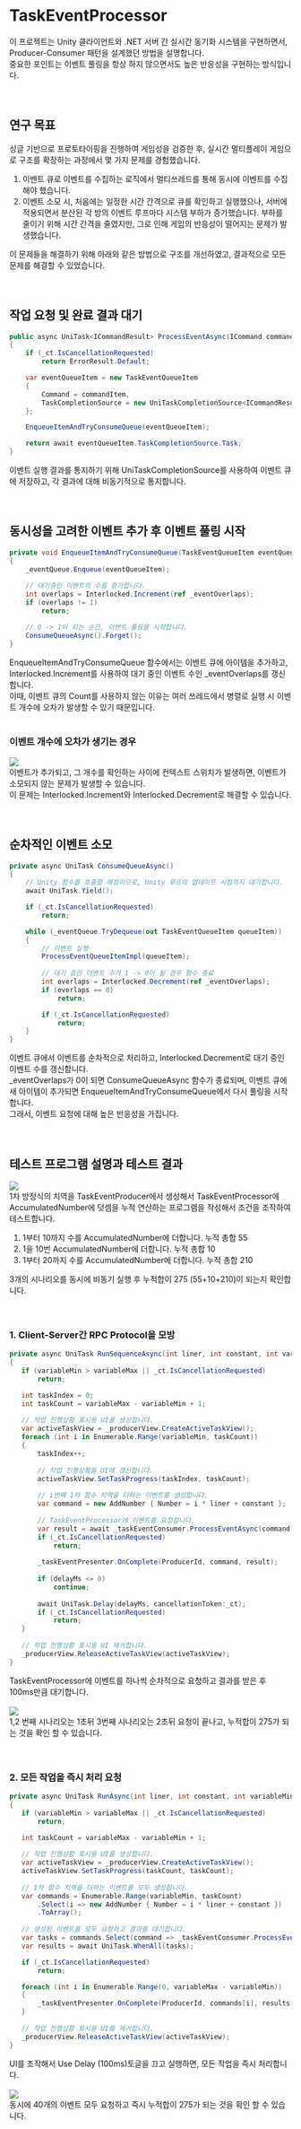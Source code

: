 # TaskEventProcessor
이 프로젝트는 Unity 클라이언트와 .NET 서버 간 실시간 동기화 시스템을 구현하면서, Producer-Consumer 패턴을 설계했던 방법을 설명합니다.<br>
중요한 포인트는 이벤트 풀링을 항상 하지 않으면서도 높은 반응성을 구현하는 방식입니다.<br>
<br><br>
## 연구 목표
싱글 기반으로 프로토타이핑을 진행하여 게임성을 검증한 후, 실시간 멀티플레이 게임으로 구조를 확장하는 과정에서 몇 가지 문제를 경험했습니다.

1. 이벤트 큐로 이벤트를 수집하는 로직에서 멀티쓰레드를 통해 동시에 이벤트를 수집해야 했습니다.
2. 이벤트 소모 시, 처음에는 일정한 시간 간격으로 큐를 확인하고 실행했으나, 서버에 적용되면서 분산된 각 방의 이벤트 루프마다 시스템 부하가 증가했습니다. 부하를 줄이기 위해 시간 간격을 줄였지만, 그로 인해 게임의 반응성이 떨어지는 문제가 발생했습니다.
   
이 문제들을 해결하기 위해 아래와 같은 방법으로 구조를 개선하였고, 결과적으로 모든 문제를 해결할 수 있었습니다.<br>
<br><br>

## 작업 요청 및 완료 결과 대기
```csharp
public async UniTask<ICommandResult> ProcessEventAsync(ICommand commandItem)
{
    if (_ct.IsCancellationRequested)
        return ErrorResult.Default;

    var eventQueueItem = new TaskEventQueueItem
    {
        Command = commandItem,
        TaskCompletionSource = new UniTaskCompletionSource<ICommandResult>()
    };

    EnqueueItemAndTryConsumeQueue(eventQueueItem);

    return await eventQueueItem.TaskCompletionSource.Task;
}
```
이벤트 실행 결과를 통지하기 위해 UniTaskCompletionSource를 사용하여 이벤트 큐에 저장하고, 각 결과에 대해 비동기적으로 통지합니다.<br>
<br><br>

## 동시성을 고려한 이벤트 추가 후 이벤트 풀링 시작
```csharp
private void EnqueueItemAndTryConsumeQueue(TaskEventQueueItem eventQueueItem)
{
    _eventQueue.Enqueue(eventQueueItem);
    
    // 대기중인 이벤트의 수를 증가합니다.
    int overlaps = Interlocked.Increment(ref _eventOverlaps);
    if (overlaps != 1)
        return;

    // 0 -> 1이 되는 순간, 이벤트 풀링을 시작합니다.
    ConsumeQueueAsync().Forget();
}
```
EnqueueItemAndTryConsumeQueue 함수에서는 이벤트 큐에 아이템을 추가하고, Interlocked.Increment를 사용하여 대기 중인 이벤트 수인 _eventOverlaps를 갱신합니다.<br>
이때, 이벤트 큐의 Count를 사용하지 않는 이유는 여러 쓰레드에서 병렬로 실행 시 이벤트 개수에 오차가 발생할 수 있기 때문입니다.<br>
<br>
### 이벤트 개수에 오차가 생기는 경우<br>
<img src="https://raw.githubusercontent.com/haiun/TaskEventProc/refs/heads/main/ReadMeImage/queue_insert_count.png"/><br>
이벤트가 추가되고, 그 개수를 확인하는 사이에 컨텍스트 스위치가 발생하면, 이벤트가 소모되지 않는 문제가 발생할 수 있습니다.<br>
이 문제는 Interlocked.Increment와 Interlocked.Decrement로 해결할 수 있습니다.<br>
<br><br>

## 순차적인 이벤트 소모
```csharp
private async UniTask ConsumeQueueAsync()
{
    // Unity 함수를 호출할 예정이므로, Unity 루프의 업데이트 시점까지 대기합니다.
    await UniTask.Yield();

    if (_ct.IsCancellationRequested)
        return;

    while (_eventQueue.TryDequeue(out TaskEventQueueItem queueItem))
    {
        // 이벤트 실행
        ProcessEventQueueItemImpl(queueItem);
   
        // 대기 중인 이벤트 수가 1 -> 0이 될 경우 함수 종료
        int overlaps = Interlocked.Decrement(ref _eventOverlaps);
        if (overlaps == 0)
            return;

        if (_ct.IsCancellationRequested)
            return; 
    }
}
```
이벤트 큐에서 이벤트를 순차적으로 처리하고, Interlocked.Decrement로 대기 중인 이벤트 수를 갱신합니다.<br>
_eventOverlaps가 0이 되면 ConsumeQueueAsync 함수가 종료되며, 이벤트 큐에 새 아이템이 추가되면 EnqueueItemAndTryConsumeQueue에서 다시 풀링을 시작합니다.<br>
그래서, 이벤트 요청에 대해 높은 반응성을 가집니다.<br>
<br><br>
## 테스트 프로그램 설명과 테스트 결과
<img src="https://github.com/haiun/TaskEventProc/blob/main/ReadMeImage/Ex0.png"/><br>
1차 방정식의 치역을 TaskEventProducer에서 생성해서 TaskEventProcessor에 AccumulatedNumber에 덧셈을 누적 연산하는 프로그램을 작성해서 조건을 조작하여 테스트합니다.<br>
1. 1부터 10까지 수를 AccumulatedNumber에 더합니다. 누적 총합 55<br>
2. 1을 10번 AccumulatedNumber에 더합니다. 누적 총합 10<br>
3. 1부터 20까지 수를 AccumulatedNumber에 더합니다. 누적 총합 210<br>

3개의 시나리오를 동시에 비동기 실행 후 누적합이 275 (55+10+210)이 되는지 확인합니다.<br>
<br><br>

### 1. Client-Server간 RPC Protocol을 모방<br>

```csharp
private async UniTask RunSequenceAsync(int liner, int constant, int variableMin, int variableMax, int delayMs)
{
   if (variableMin > variableMax || _ct.IsCancellationRequested)
       return;

   int taskIndex = 0;
   int taskCount = variableMax - variableMin + 1;
   
   // 작업 진행상황 표시용 UI를 생성합니다.
   var activeTaskView = _producerView.CreateActiveTaskView();
   foreach (int i in Enumerable.Range(variableMin, taskCount))
   {
       taskIndex++;
       
       // 작업 진행상황을 UI에 갱신합니다.
       activeTaskView.SetTaskProgress(taskIndex, taskCount);
       
       // i번째 1차 함수 치역을 더하는 이벤트를 생성합니다.
       var command = new AddNumber { Number = i * liner + constant };
       
       // TaskEventProcessor에 이벤트를 요청합니다.
       var result = await _taskEventConsumer.ProcessEventAsync(command);
       if (_ct.IsCancellationRequested)
           return;
       
       _taskEventPresenter.OnComplete(ProducerId, command, result);
   
       if (delayMs <= 0)
           continue;
       
       await UniTask.Delay(delayMs, cancellationToken:_ct);
       if (_ct.IsCancellationRequested)
           return;
   }
   
   // 작업 진행상황 표시용 UI 제거합니다.
   _producerView.ReleaseActiveTaskView(activeTaskView);
}
```
TaskEventProcessor에 이벤트를 하나씩 순차적으로 요청하고 결과를 받은 후 100ms만큼 대기합니다.<br>
<br>
<img src="https://github.com/haiun/TaskEventProc/blob/main/ReadMeImage/Ex1.gif"/><br>
1,2 번째 시나리오는 1초뒤 3번째 시나리오는 2초뒤 요청이 끝나고, 누적합이 275가 되는 것을 확인 할 수 있습니다.<br>
<br><br>

### 2. 모든 작업을 즉시 처리 요청<br>

```csharp
private async UniTask RunAsync(int liner, int constant, int variableMin, int variableMax)
{
   if (variableMin > variableMax || _ct.IsCancellationRequested)
       return;

   int taskCount = variableMax - variableMin + 1;
   
   // 작업 진행상황 표시용 UI를 생성합니다.
   var activeTaskView = _producerView.CreateActiveTaskView();
   activeTaskView.SetTaskProgress(taskCount, taskCount);
   
   // 1차 함수 치역을 더하는 이벤트를 모두 생성합니다.
   var commands = Enumerable.Range(variableMin, taskCount)
       .Select(i => new AddNumber { Number = i * liner + constant })
       .ToArray();
   
   // 생성된 이벤트를 모두 요청하고 결과를 대기합니다.
   var tasks = commands.Select(command => _taskEventConsumer.ProcessEventAsync(command)).ToArray();
   var results = await UniTask.WhenAll(tasks);

   if (_ct.IsCancellationRequested)
       return;

   foreach (int i in Enumerable.Range(0, variableMax - variableMin))
   {
       _taskEventPresenter.OnComplete(ProducerId, commands[i], results[i]);
   }
   
   // 작업 진행상황 표시용 UI를 제거합니다.
   _producerView.ReleaseActiveTaskView(activeTaskView);
}
```
UI를 조작해서 Use Delay (100ms)토글을 끄고 실행하면, 모든 작업을 즉시 처리합니다.<br>
<br>
<img src="https://github.com/haiun/TaskEventProc/blob/main/ReadMeImage/Ex2.gif"/><br>
동시에 40개의 이벤트 모두 요청하고 즉시 누적합이 275가 되는 것을 확인 할 수 있습니다.<br>
